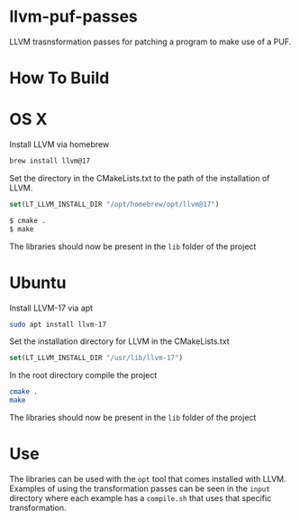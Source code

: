 # llvm-puf-passes
LLVM trasnsformation passes for patching a program to make use of a PUF. 

# How To Build

# OS X
Install LLVM via homebrew

```bash
brew install llvm@17
```

Set the directory in the CMakeLists.txt to the path of the installation of LLVM.

```CMake
set(LT_LLVM_INSTALL_DIR "/opt/homebrew/opt/llvm@17")
```

```bash
$ cmake .
$ make
```

The libraries should now be present in the `lib` folder of the project

# Ubuntu

Install LLVM-17 via apt

```bash
sudo apt install llvm-17
```

Set the installation directory for LLVM in the CMakeLists.txt

```CMake
set(LT_LLVM_INSTALL_DIR "/usr/lib/llvm-17")
```

In the root directory compile the project

```bash
cmake .
make 
```

The libraries should now be present in the `lib` folder of the project

# Use
The libraries can be used with the `opt` tool that comes installed with LLVM. Examples of using the transformation passes can be seen in the `input` directory where each example has a `compile.sh`
that uses that specific transformation.
